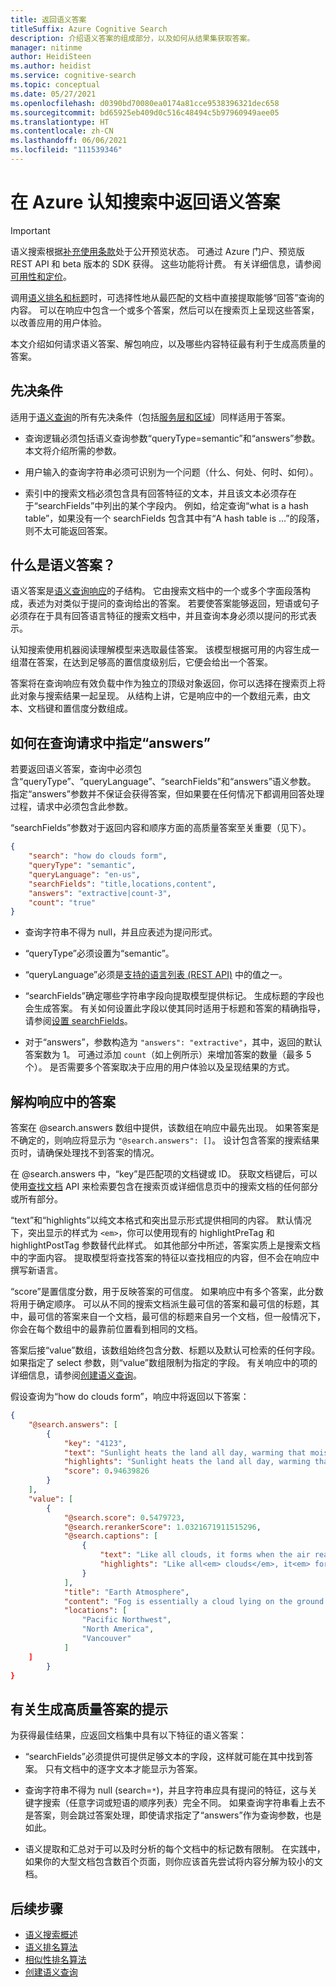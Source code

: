 ```yaml
---
title: 返回语义答案
titleSuffix: Azure Cognitive Search
description: 介绍语义答案的组成部分，以及如何从结果集获取答案。
manager: nitinme
author: HeidiSteen
ms.author: heidist
ms.service: cognitive-search
ms.topic: conceptual
ms.date: 05/27/2021
ms.openlocfilehash: d0390bd70080ea0174a81cce9538396321dec658
ms.sourcegitcommit: bd65925eb409d0c516c48494c5b97960949aee05
ms.translationtype: HT
ms.contentlocale: zh-CN
ms.lasthandoff: 06/06/2021
ms.locfileid: "111539346"
---
```

# <a name="return-a-semantic-answer-in-azure-cognitive-search"></a>在 Azure 认知搜索中返回语义答案

> [!IMPORTANT]
> 语义搜索根据[补充使用条款](https://azure.microsoft.com/support/legal/preview-supplemental-terms/)处于公开预览状态。 可通过 Azure 门户、预览版 REST API 和 beta 版本的 SDK 获得。 这些功能将计费。 有关详细信息，请参阅[可用性和定价](semantic-search-overview.md#availability-and-pricing)。

调用[语义排名和标题](semantic-how-to-query-request.md)时，可选择性地从最匹配的文档中直接提取能够“回答”查询的内容。 可以在响应中包含一个或多个答案，然后可以在搜索页上呈现这些答案，以改善应用的用户体验。

本文介绍如何请求语义答案、解包响应，以及哪些内容特征最有利于生成高质量的答案。

## <a name="prerequisites"></a>先决条件

适用于[语义查询](semantic-how-to-query-request.md#prerequisites)的所有先决条件（包括[服务层和区域](semantic-search-overview.md#availability-and-pricing)）同样适用于答案。

+ 查询逻辑必须包括语义查询参数“queryType=semantic”和“answers”参数。 本文将介绍所需的参数。

+ 用户输入的查询字符串必须可识别为一个问题（什么、何处、何时、如何）。

+ 索引中的搜索文档必须包含具有回答特征的文本，并且该文本必须存在于“searchFields”中列出的某个字段内。 例如，给定查询“what is a hash table”，如果没有一个 searchFields 包含其中有“A hash table is ...”的段落，则不太可能返回答案。

## <a name="what-is-a-semantic-answer"></a>什么是语义答案？

语义答案是[语义查询响应](semantic-how-to-query-request.md)的子结构。 它由搜索文档中的一个或多个字面段落构成，表述为对类似于提问的查询给出的答案。 若要使答案能够返回，短语或句子必须存在于具有回答语言特征的搜索文档中，并且查询本身必须以提问的形式表示。

认知搜索使用机器阅读理解模型来选取最佳答案。 该模型根据可用的内容生成一组潜在答案，在达到足够高的置信度级别后，它便会给出一个答案。

答案将在查询响应有效负载中作为独立的顶级对象返回，你可以选择在搜索页上将此对象与搜索结果一起呈现。 从结构上讲，它是响应中的一个数组元素，由文本、文档键和置信度分数组成。

<a name="query-params"></a>

## <a name="how-to-specify-answers-in-a-query-request"></a>如何在查询请求中指定“answers”

若要返回语义答案，查询中必须包含“queryType”、“queryLanguage”、“searchFields”和“answers”语义参数。 指定“answers”参数并不保证会获得答案，但如果要在任何情况下都调用回答处理过程，请求中必须包含此参数。

“searchFields”参数对于返回内容和顺序方面的高质量答案至关重要（见下）。 

```json
{
    "search": "how do clouds form",
    "queryType": "semantic",
    "queryLanguage": "en-us",
    "searchFields": "title,locations,content",
    "answers": "extractive|count-3",
    "count": "true"
}
```

+ 查询字符串不得为 null，并且应表述为提问形式。

+ “queryType”必须设置为“semantic”。

+ “queryLanguage”必须是[支持的语言列表 (REST API)](/rest/api/searchservice/preview-api/search-documents#queryLanguage) 中的值之一。

+ “searchFields”确定哪些字符串字段向提取模型提供标记。 生成标题的字段也会生成答案。 有关如何设置此字段以使其同时适用于标题和答案的精确指导，请参阅[设置 searchFields](semantic-how-to-query-request.md#searchfields)。 

+ 对于“answers”，参数构造为 `"answers": "extractive"`，其中，返回的默认答案数为 1。 可通过添加 `count`（如上例所示）来增加答案的数量（最多 5 个）。  是否需要多个答案取决于应用的用户体验以及呈现结果的方式。

## <a name="deconstruct-an-answer-from-the-response"></a>解构响应中的答案

答案在 @search.answers 数组中提供，该数组在响应中最先出现。 如果答案是不确定的，则响应将显示为 `"@search.answers": []`。 设计包含答案的搜索结果页时，请确保处理找不到答案的情况。

在 @search.answers 中，“key”是匹配项的文档键或 ID。 获取文档键后，可以使用[查找文档](/rest/api/searchservice/lookup-document) API 来检索要包含在搜索页或详细信息页中的搜索文档的任何部分或所有部分。

“text”和“highlights”以纯文本格式和突出显示形式提供相同的内容。 默认情况下，突出显示的样式为 `<em>`，你可以使用现有的 highlightPreTag 和 highlightPostTag 参数替代此样式。 如其他部分中所述，答案实质上是搜索文档中的字面内容。 提取模型将查找答案的特征以查找相应的内容，但不会在响应中撰写新语言。

“score”是置信度分数，用于反映答案的可信度。 如果响应中有多个答案，此分数将用于确定顺序。 可以从不同的搜索文档派生最可信的答案和最可信的标题，其中，最可信的答案来自一个文档，最可信的标题来自另一个文档，但一般情况下，你会在每个数组中的最靠前位置看到相同的文档。

答案后接“value”数组，该数组始终包含分数、标题以及默认可检索的任何字段。 如果指定了 select 参数，则“value”数组限制为指定的字段。 有关响应中的项的详细信息，请参阅[创建语义查询](semantic-how-to-query-request.md)。

假设查询为“how do clouds form”，响应中将返回以下答案：

```json
{
    "@search.answers": [
        {
            "key": "4123",
            "text": "Sunlight heats the land all day, warming that moist air and causing it to rise high into the   atmosphere until it cools and condenses into water droplets. Clouds generally form where air is ascending (over land in this case),   but not where it is descending (over the river).",
            "highlights": "Sunlight heats the land all day, warming that moist air and causing it to rise high into the   atmosphere until it cools and condenses into water droplets. Clouds generally form<em> where air is ascending</em> (over land in this case),   but not where it is<em> descending</em> (over the river).",
            "score": 0.94639826
        }
    ],
    "value": [
        {
            "@search.score": 0.5479723,
            "@search.rerankerScore": 1.0321671911515296,
            "@search.captions": [
                {
                    "text": "Like all clouds, it forms when the air reaches its dew point—the temperature at which an air mass is cool enough for its water vapor to condense into liquid droplets. This false-color image shows valley fog, which is common in the Pacific Northwest of North America.",
                    "highlights": "Like all<em> clouds</em>, it<em> forms</em> when the air reaches its dew point—the temperature at    which an air mass is cool enough for its water vapor to condense into liquid droplets. This false-color image shows valley<em> fog</em>, which is common in the Pacific Northwest of North America."
                }
            ],
            "title": "Earth Atmosphere",
            "content": "Fog is essentially a cloud lying on the ground. Like all clouds, it forms when the air reaches its dew point—the temperature at  \n\nwhich an air mass is cool enough for its water vapor to condense into liquid droplets.\n\nThis false-color image shows valley fog, which is common in the Pacific Northwest of North America. On clear winter nights, the \n\nground and overlying air cool off rapidly, especially at high elevations. Cold air is denser than warm air, and it sinks down into the \n\nvalleys. The moist air in the valleys gets chilled to its dew point, and fog forms. If undisturbed by winds, such fog may persist for \n\ndays. The Terra satellite captured this image of foggy valleys northeast of Vancouver in February 2010.\n\n\n",
            "locations": [
                "Pacific Northwest",
                "North America",
                "Vancouver"
            ]
    ]
        }
}

```

## <a name="tips-for-producing-high-quality-answers"></a>有关生成高质量答案的提示

为获得最佳结果，应返回文档集中具有以下特征的语义答案：

+ “searchFields”必须提供可提供足够文本的字段，这样就可能在其中找到答案。 只有文档中的逐字文本才能显示为答案。

+ 查询字符串不得为 null (search=`*`)，并且字符串应具有提问的特征，这与关键字搜索（任意字词或短语的顺序列表）完全不同。 如果查询字符串看上去不是答案，则会跳过答案处理，即使请求指定了“answers”作为查询参数，也是如此。

+ 语义提取和汇总对于可以及时分析的每个文档中的标记数有限制。 在实践中，如果你的大型文档包含数百个页面，则你应该首先尝试将内容分解为较小的文档。

## <a name="next-steps"></a>后续步骤

+ [语义搜索概述](semantic-search-overview.md)
+ [语义排名算法](semantic-ranking.md)
+ [相似性排名算法](index-ranking-similarity.md)
+ [创建语义查询](semantic-how-to-query-request.md)
